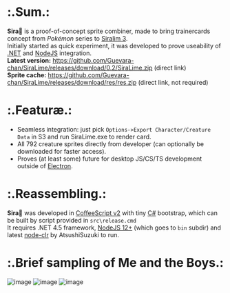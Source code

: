 # :.Sum.:
__Sira🍋__ is a proof-of-concept sprite combiner, made to bring trainercards concept from _Pokémon_ series to [Siralim 3](https://store.steampowered.com/app/841770/Siralim_3/).  
Initially started as quick experiment, it was developed to prove useability of [.NET](https://github.com/dotnet) and [NodeJS](https://nodejs.org/en/) integration.  
__Latest version:__ https://github.com/Guevara-chan/SiraLime/releases/download/0.2/SiraLime.zip (direct link)  
__Sprite cache:__ https://github.com/Guevara-chan/SiraLime/releases/download/res/res.zip (direct link, not required)

# :.Featuræ.:
* Seamless integration: just pick `Options->Export Character/Creature Data` in S3 and run SiraLime.exe to render card.
* All 792 creature sprites directly from developer (can optionally be downloaded for faster access).
* Proves (at least some) future for desktop JS/CS/TS development outside of [Electron](https://electronjs.org/).


# :.Reassembling.:
__Sira🍋__ was developed in [CoffeeScript v2](https://coffeescript.org/) with tiny [C#](https://github.com/dotnet/csharplang) bootstrap, which can be built by script provided in `src\release.cmd`  
It requires .NET 4.5 framework, [NodeJS 12+](https://nodejs.org/en/download/current/) (which goes to `bin` subdir) and latest [node-clr](https://github.com/AtsushiSuzuki/node-clr) by AtsushiSuzuki to run.

# :.Brief sampling of Me and the Boys.:
![image](https://user-images.githubusercontent.com/8768470/60751742-d3102300-9fc3-11e9-8f74-0846eed39895.png)
![image](https://user-images.githubusercontent.com/8768470/60754264-7292dd00-9fe7-11e9-9782-64834b49129f.png)
![image](https://user-images.githubusercontent.com/8768470/60754094-e384c580-9fe4-11e9-89f5-ad5faa20609b.png)
